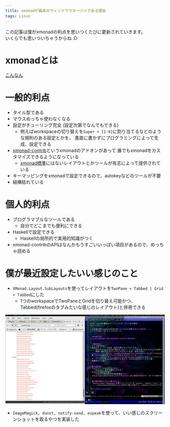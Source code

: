 ```yaml
---
title: xmonadが最高のウィンドウマネージャである理由
tags: Linux
---
```

この記事は僕がxmonadの利点を思いつくたびに更新されていきます。  
いくらでも思いついちゃうからね :D


# xmonadとは
[こんなん](https://ja.wikipedia.org/wiki/Xmonad)


# 一般的利点
- タイル型である
- マウスめっちゃ使わなくなる
- 設定がチューリング完全 (設定次第でなんでもできる)
    - 例えばworkspaceの切り替えを`Super + [1-9]`に割り当てるなどのような規則のある設定とかを、
      愚直に書かずにプログラミングによって生成、設定できる
- [xmonad-contrib](http://xmonad.org/xmonad-docs/xmonad-contrib/)というxmonadのアドオンがあって
  誰でもxmonadをカスタマイズできるようになっている
    - [xmonad標準](http://xmonad.org/xmonad-docs/xmonad/)にはないレイアウトとかツールが有志によって提供されている
- キーマッピングをxmonadで設定できるので、autokeyなどのツールが不要
- 結構枯れている


# 個人的利点
- プログラマブルなツールである
    - 自分でどこまでも便利にできる
- Haskellで設定できる
    - Haskellの局所的で実用的知識がつく
- xmonad-contribのAPIはなんかもうすごいいっぱい項目があるので、めっちゃ読める


# 僕が最近設定したいい感じのこと
- `XMonad.Layout.SubLayouts`を使ってレイアウトを`TwoPane + Tabbed | Grid + Tabbed`にした
    - 1つのworkspaceでTwoPaneとGridを切り替え可能かつ、Tabbed(firefoxのタブみたいな感じのレイアウト)と併用できる

![](/images/posts/2016-09-29-xmonad_is_best_the_wm/ex-tabbed-twopane.png)

- `ImageMagick, dunst, notify-send, espeak`を使って、いい感じのスクリーンショットを取るやつを実装した
